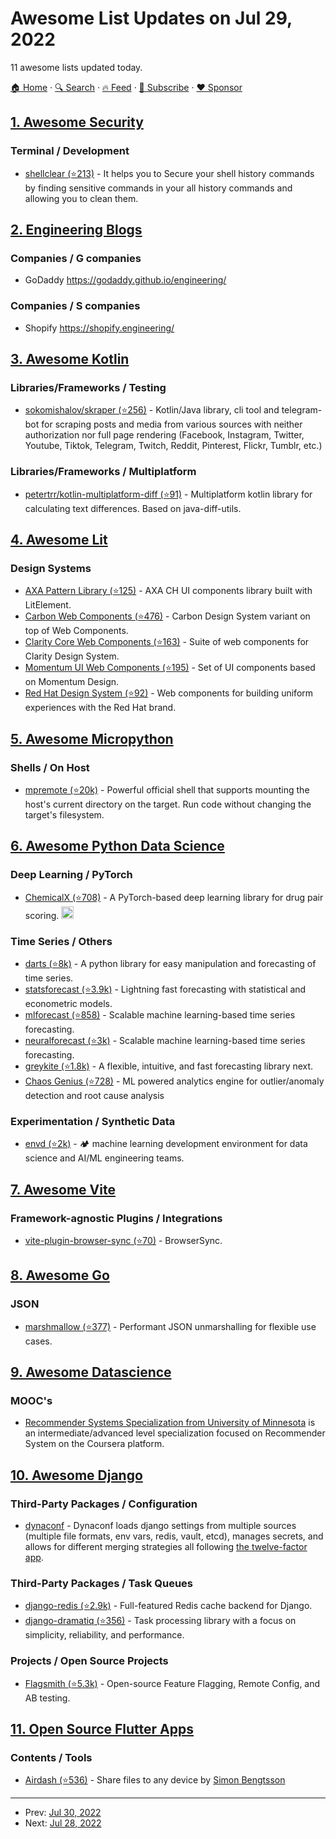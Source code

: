 # Awesome List Updates on Jul 29, 2022

11 awesome lists updated today.

[🏠 Home](/README.md) · [🔍 Search](https://www.trackawesomelist.com/search/) · [🔥 Feed](https://www.trackawesomelist.com/rss.xml) · [📮 Subscribe](https://trackawesomelist.us17.list-manage.com/subscribe?u=d2f0117aa829c83a63ec63c2f&id=36a103854c) · [❤️  Sponsor](https://github.com/sponsors/theowenyoung)



## [1. Awesome Security](/content/sbilly/awesome-security/README.md)

### Terminal / Development

*   [shellclear (⭐213)](https://github.com/rusty-ferris-club/shellclear) - It helps you to Secure your shell history commands by finding sensitive commands in your all history commands and allowing you to clean them.

## [2. Engineering Blogs](/content/kilimchoi/engineering-blogs/README.md)

### Companies / G companies

*   GoDaddy <https://godaddy.github.io/engineering/>

### Companies / S companies

*   Shopify <https://shopify.engineering/>

## [3. Awesome Kotlin](/content/KotlinBy/awesome-kotlin/README.md)

### Libraries/Frameworks / Testing

*   [sokomishalov/skraper (⭐256)](https://github.com/sokomishalov/skraper) - Kotlin/Java library, cli tool and telegram-bot for scraping posts and media from various sources with neither authorization nor full page rendering (Facebook, Instagram, Twitter, Youtube, Tiktok, Telegram, Twitch, Reddit, Pinterest, Flickr, Tumblr, etc.)

### Libraries/Frameworks / Multiplatform

*   [petertrr/kotlin-multiplatform-diff (⭐91)](https://github.com/petertrr/kotlin-multiplatform-diff) - Multiplatform kotlin library for calculating text differences. Based on java-diff-utils.

## [4. Awesome Lit](/content/web-padawan/awesome-lit/README.md)

### Design Systems

*   [AXA Pattern Library (⭐125)](https://github.com/axa-ch-webhub-cloud/pattern-library) - AXA CH UI components library built with LitElement.
*   [Carbon Web Components (⭐476)](https://github.com/carbon-design-system/carbon-web-components) - Carbon Design System variant on top of Web Components.
*   [Clarity Core Web Components (⭐163)](https://github.com/vmware-clarity/core/tree/main/projects/core) - Suite of web components for Clarity Design System.
*   [Momentum UI Web Components (⭐195)](https://github.com/momentum-design/momentum-ui/tree/master/web-components) - Set of UI components based on Momentum Design.
*   [Red Hat Design System (⭐92)](https://github.com/RedHat-UX/red-hat-design-system) - Web components for building uniform experiences with the Red Hat brand.

## [5. Awesome Micropython](/content/mcauser/awesome-micropython/README.md)

### Shells / On Host

*   [mpremote (⭐20k)](https://github.com/micropython/micropython/blob/master/tools/mpremote/README.md) - Powerful official shell that supports mounting the host's current directory on the target. Run code without changing the target's filesystem.

## [6. Awesome Python Data Science](/content/krzjoa/awesome-python-data-science/README.md)

### Deep Learning / PyTorch

*   [ChemicalX (⭐708)](https://github.com/AstraZeneca/chemicalx) - A PyTorch-based deep learning library for drug pair scoring. <img height="20" src="https://github.com/krzjoa/awesome-python-data-science/raw/master/img/pytorch_big2.png" alt="PyTorch based/compatible">

### Time Series / Others

*   [darts (⭐8k)](https://github.com/unit8co/darts) - A python library for easy manipulation and forecasting of time series.
*   [statsforecast (⭐3.9k)](https://github.com/Nixtla/statsforecast) - Lightning fast forecasting with statistical and econometric models.
*   [mlforecast (⭐858)](https://github.com/Nixtla/mlforecast) - Scalable machine learning-based time series forecasting.
*   [neuralforecast (⭐3k)](https://github.com/Nixtla/neuralforecast) - Scalable machine learning-based time series forecasting.
*   [greykite (⭐1.8k)](https://github.com/linkedin/greykite) - A flexible, intuitive, and fast forecasting library next.
*   [Chaos Genius (⭐728)](https://github.com/chaos-genius/chaos_genius) - ML powered analytics engine for outlier/anomaly detection and root cause analysis

### Experimentation / Synthetic Data

*   [envd (⭐2k)](https://github.com/tensorchord/envd) - 🏕️ machine learning development environment for data science and AI/ML engineering teams.

## [7. Awesome Vite](/content/vitejs/awesome-vite/README.md)

### Framework-agnostic Plugins / Integrations

*   [vite-plugin-browser-sync (⭐70)](https://github.com/Applelo/vite-plugin-browser-sync) - BrowserSync.

## [8. Awesome Go](/content/avelino/awesome-go/README.md)

### JSON

*   [marshmallow (⭐377)](https://github.com/PerimeterX/marshmallow) - Performant JSON unmarshalling for flexible use cases.

## [9. Awesome Datascience](/content/academic/awesome-datascience/README.md)

### MOOC's

*   [Recommender Systems Specialization from University of Minnesota](https://www.coursera.org/specializations/recommender-systems) is an intermediate/advanced level specialization focused on Recommender System on the Coursera platform.

## [10. Awesome Django](/content/wsvincent/awesome-django/README.md)

### Third-Party Packages / Configuration

*   [dynaconf](https://www.dynaconf.com/django/) - Dynaconf loads django settings from multiple sources (multiple file formats, env vars, redis, vault, etcd), manages secrets, and allows for different merging strategies all following [the twelve-factor app](https://12factor.net/config).

### Third-Party Packages / Task Queues

*   [django-redis (⭐2.9k)](https://github.com/niwinz/django-redis) - Full-featured Redis cache backend for Django.
*   [django-dramatiq (⭐356)](https://github.com/Bogdanp/django_dramatiq) - Task processing library with a focus on simplicity, reliability, and performance.

### Projects / Open Source Projects

*   [Flagsmith (⭐5.3k)](https://github.com/Flagsmith/flagsmith) - Open-source Feature Flagging, Remote Config, and AB testing.

## [11. Open Source Flutter Apps](/content/tortuvshin/open-source-flutter-apps/README.md)

### Contents / Tools

*   [Airdash (⭐536)](https://github.com/simonbengtsson/airdash) - Share files to any device by [Simon Bengtsson](https://github.com/simonbengtsson)

---

- Prev: [Jul 30, 2022](/content/2022/07/30/README.md)
- Next: [Jul 28, 2022](/content/2022/07/28/README.md)